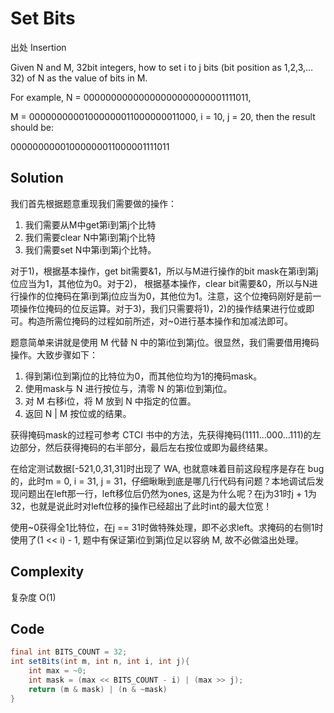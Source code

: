 # Set Bits

出处 Insertion

Given N and M, 32bit integers, how to set i to j bits (bit position as 1,2,3,…32) of N as the value of bits in M.

For example, N = 00000000000000000000000001111011,

M = 00000000001000000011000000011000, i = 10, j = 20, then the result should be:

00000000001000000011000001111011

## Solution

我们首先根据题意重现我们需要做的操作：

1. 我们需要从M中get第i到第j个比特 
2. 我们需要clear N中第i到第j个比特 
3. 我们需要set N中第i到第j个比特。

对于1)，根据基本操作，get bit需要&1，所以与M进行操作的bit mask在第i到第j位应当为1，其他位为0。对于2)， 根据基本操作，clear bit需要&0，所以与N进行操作的位掩码在第i到第j位应当为0，其他位为1。注意，这个位掩码刚好是前一项操作位掩码的位反运算。对于3)，我们只需要将1)，2)的操作结果进行位或即可。构造所需位掩码的过程如前所述，对~0进行基本操作和加减法即可。

题意简单来讲就是使用 M 代替 N 中的第i位到第j位。很显然，我们需要借用掩码操作。大致步骤如下：

1. 得到第i位到第j位的比特位为0，而其他位均为1的掩码mask。
2. 使用mask与 N 进行按位与，清零 N 的第i位到第j位。
3. 对 M 右移i位，将 M 放到 N 中指定的位置。
4. 返回 N | M 按位或的结果。

获得掩码mask的过程可参考 CTCI 书中的方法，先获得掩码(1111...000...111)的左边部分，然后获得掩码的右半部分，最后左右按位或即为最终结果。

在给定测试数据[-521,0,31,31]时出现了 WA, 也就意味着目前这段程序是存在 bug 的，此时m = 0, i = 31, j = 31，仔细瞅瞅到底是哪几行代码有问题？本地调试后发现问题出在left那一行，left移位后仍然为ones, 这是为什么呢？在j为31时j + 1为32，也就是说此时对left位移的操作已经超出了此时int的最大位宽！

使用~0获得全1比特位，在j == 31时做特殊处理，即不必求left。求掩码的右侧1时使用了(1 << i) - 1, 题中有保证第i位到第j位足以容纳 M, 故不必做溢出处理。

## Complexity

复杂度 O(1)

## Code

```java
final int BITS_COUNT = 32;
int setBits(int m, int n, int i, int j){
	int max = ~0;
	int mask = (max << BITS_COUNT - i) | (max >> j);
	return (m & mask) | (n & ~mask)
}
```

